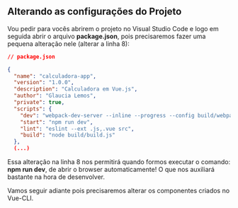 ## Alterando as configurações do Projeto

Vou pedir para vocês abrirem o projeto no Visual Studio Code e logo em seguida abrir o arquivo **package.json**, pois precisaremos fazer uma pequena alteração nele (alterar a linha 8):

```json
// package.json

{
  "name": "calculadora-app",
  "version": "1.0.0",
  "description": "Calculadora em Vue.js",
  "author": "Glaucia Lemos",
  "private": true,
  "scripts": {
    "dev": "webpack-dev-server --inline --progress --config build/webpack.dev.conf.js --open --hot",
    "start": "npm run dev",
    "lint": "eslint --ext .js,.vue src",
    "build": "node build/build.js"
  },
  (...)

```

Essa alteração na linha 8 nos permitirá quando formos executar o comando: **npm run dev**, de abrir o browser automaticamente! O que nos auxiliará bastante na hora de desenvolver.

Vamos seguir adiante pois precisaremos alterar os componentes criados no Vue-CLI.
